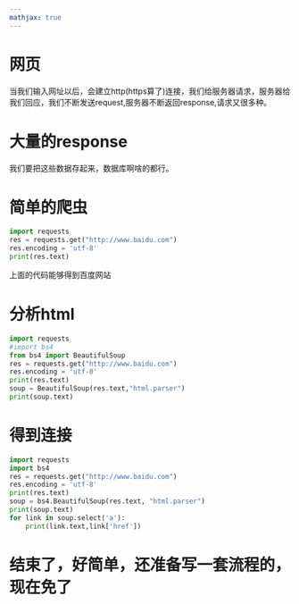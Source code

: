 ```yaml
---
mathjax: true
---
```


# 网页
 当我们输入网址以后，会建立http(https算了)连接，我们给服务器请求，服务器给我们回应，我们不断发送request,服务器不断返回response,请求又很多种。

# 大量的response
 我们要把这些数据存起来，数据库啊啥的都行。

# 简单的爬虫
```py
import requests
res = requests.get("http://www.baidu.com")
res.encoding = 'utf-8'
print(res.text)
```
 上面的代码能够得到百度网站

# 分析html
```py
import requests
#import bs4
from bs4 import BeautifulSoup
res = requests.get("http://www.baidu.com")
res.encoding = 'utf-8'
print(res.text)
soup = BeautifulSoup(res.text,"html.parser")
print(soup.text)
```

# 得到连接
```py
import requests
import bs4
res = requests.get("http://www.baidu.com")
res.encoding = 'utf-8'
print(res.text)
soup = bs4.BeautifulSoup(res.text, "html.parser")
print(soup.text)
for link in soup.select('a'):
    print(link.text,link['href'])
```

# 结束了，好简单，还准备写一套流程的，现在免了

